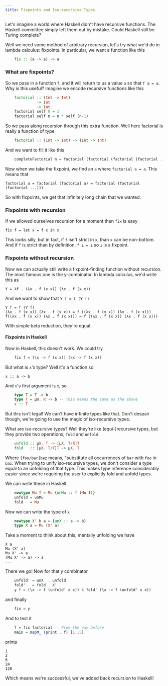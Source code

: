 ```yaml
---
title: Fixpoints and Iso-recursive Types
---
```


Let's imagine a world where Haskell didn't have recursive functions.
The Haskell committee simply left them out by mistake. Could Haskell still
be Turing complete?

Well we need some method of arbitrary recursion, let's try what we'd do
in lambda calculus: fixpoints. In particular, we want a function like this

```haskell
    fix :: (a -> a) -> a
```


### What are fixpoints?
So we pass in a function `f`, and it will return to us a value `a`
so that `f a = a`. Why is this useful? Imagine we encode recursive functions like
this

```haskell
    factorial :: (Int -> Int)
              -> Int
              -> Int
    factorial self 0 = 1
    factorial self n = n * self (n-1)
```

So we pass along recursion through this extra function. Well here factorial
is really a function of type

```haskell
    factorial :: (Int -> Int) -> (Int -> Int)
```

And we want to fill it like this

```haskell
    completeFactorial n = factorial (factorial (factorial (factorial ...))) n
```

Now when we take the fixpoint, we find an `a` where `factorial a = a`. This means that

    factorial a = factorial (factorial a) = factorial (factorial (factorial ...)))

So with fixpoints, we get that infinitely long chain that we wanted.

### Fixpoints with recursion
If we allowed ourselves recursion for a moment then `fix` is easy

    fix f = let x = f x in x

This looks silly, but in fact, if `f` isn't strict in `x`, than `x` can
be non-bottom. And if `f` is strict than by definition, `f ⊥ = ⊥` so `⊥` is
a fixpoint.

### Fixpoints without recursion
Now we can actually still write a fixpoint-finding function without recursion.
The most famous one is the y-combinator. In lambda calculus, we'd write this as

    Y = λf . (λx . f (x x)) (λx . f (x x))

And we want to show that `Y f = f (Y f)`

    Y f = f (Y f)
    (λx . f (x x)) (λx . f (x x)) = f ((λx . f (x x)) (λx . f (x x)))
    f((λx . f (x x)) (λx . f (x x))) = f ((λx . f (x x)) (λx . f (x x)))

With simple beta reduction, they're equal.

#### Fixpoints in Haskell
Now in Haskell, this doesn't work. We could try

```haskell
    fix f = (\x -> f (x x)) (\x -> f (x x))
```

But what is `x`'s type? Well it's a function so

    x :: a -> b

And `x`'s first argument is `x`, so

```haskell
    type T = T -> b
    type T = μR. R -> b -- This means the same as the above
    x :: T
```

But this isn't legal! We can't have infinite types like that. Don't
despair though, we're going to use the magic of iso-recursive types.

What are iso-recursive types? Well they're like (equi-)recursive types, but
they provide two operations, `fold` and `unfold`.

```haskell
    unfold :: μX. T -> [μX. T/X]T
    fold   :: [μX. T/T]T -> μX. T
```

Where `[foo/bar]baz` means, "substitute all occurrences of `bar` with `foo` in
`baz`. When trying to unify iso-recursive types, we don't consider a type equal
to an unfolding of that type. This makes type inference considerably easier since
we're requiring the user to explicitly fold and unfold types.

We can write these in Haskell

```haskell
    newtype Mu f = Mu {unMu :: f (Mu f)}
    unfold = unMu
    fold   = Mu
```

Now we can write the type of `x`

```haskell
    newtype X' b a = {unX :: a -> b}
    type X a = Mu (X' a)
```

Take a moment to think about this, mentally unfolding we have

    X a
    Mu (X' a)
    Mu X' -> a
    (Mu X' -> a) -> a
    ...

There we go! Now for that y combinator

```haskell
    unfold' = unX  . unfold
    fold'   = fold . X'
    y f = (\x -> f (unfold' x x)) $ fold' (\x -> f (unfold' x x))
```

and finally

```haskell
    fix = y
```

And to test it

```haskell
    f = fix factorial -- From the way before
    main = mapM_ (print . f) [1..5]
```

prints

    1
    2
    6
    24
    120

Which means we're successful, we've added back recursion to Haskell!
